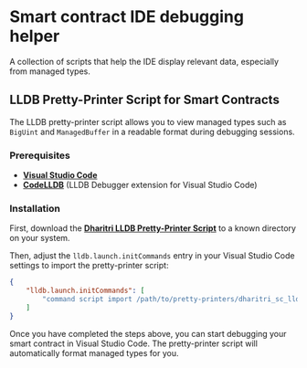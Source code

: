 # Smart contract IDE debugging helper

A collection of scripts that help the IDE display relevant data, especially from managed types.

## LLDB Pretty-Printer Script for Smart Contracts

The LLDB pretty-printer script allows you to view managed types such as `BigUint` and `ManagedBuffer` in a readable format during debugging sessions.

### Prerequisites

- [**Visual Studio Code**](https://code.visualstudio.com/)
- [**CodeLLDB**](https://marketplace.visualstudio.com/items?itemName=vadimcn.vscode-lldb) (LLDB Debugger extension for Visual Studio Code)


### Installation

First, download the [**Dharitri LLDB Pretty-Printer Script**](https://github.com/TerraDharitri/drt-rs-sdk/blob/master/tools/rust-debugger/pretty-printers/dharitri_sc_lldb_pretty_printers.py) to a known directory on your system.

Then, adjust the `lldb.launch.initCommands` entry in your Visual Studio Code settings to import the pretty-printer script:


```json
{
    "lldb.launch.initCommands": [
        "command script import /path/to/pretty-printers/dharitri_sc_lldb_pretty_printers.py"
    ]
}
```

Once you have completed the steps above, you can start debugging your smart contract in Visual Studio Code. The pretty-printer script will automatically format managed types for you.
